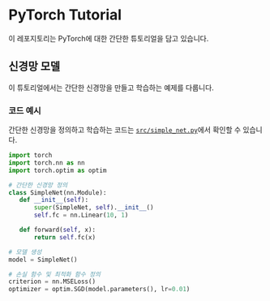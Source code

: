 # PyTorch Tutorial

이 레포지토리는 PyTorch에 대한 간단한 튜토리얼을 담고 있습니다.

## 신경망 모델

이 튜토리얼에서는 간단한 신경망을 만들고 학습하는 예제를 다룹니다.

### 코드 예시

간단한 신경망을 정의하고 학습하는 코드는 [`src/simple_net.py`](./src/simple_net.py)에서 확인할 수 있습니다.

```python
import torch
import torch.nn as nn
import torch.optim as optim

# 간단한 신경망 정의
class SimpleNet(nn.Module):
   def __init__(self):
       super(SimpleNet, self).__init__()
       self.fc = nn.Linear(10, 1)

   def forward(self, x):
       return self.fc(x)

# 모델 생성
model = SimpleNet()

# 손실 함수 및 최적화 함수 정의
criterion = nn.MSELoss()
optimizer = optim.SGD(model.parameters(), lr=0.01)
